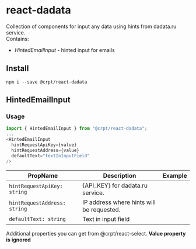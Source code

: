 # react-dadata

Collection of components for input any data using hints from dadata.ru service.<br>
Contains:
- _HintedEmailInput_ - hinted input for emails

## Install ##
`npm i --save @crpt/react-dadata`

## HintedEmailInput ##
### Usage ###
```javascript
import { HintedEmailInput } from "@crpt/react-dadata"; 
...
<HintedEmailInput
  hintRequestApiKey={value}
  hintRequestAddress={value}
  defaultText="textInInputField"
/>
```

| PropName | Description | Example |
|---|---|---|
| `hintRequestApiKey: string`  | {API_KEY} for dadata.ru service. |   |
| `hintRequestAddress: string`  | IP address where hints will be requested. |   |
| `defaultText: string`  | Text in input field |   |

Additional properties you can get from @crpt/react-select. __Value property is ignored__
